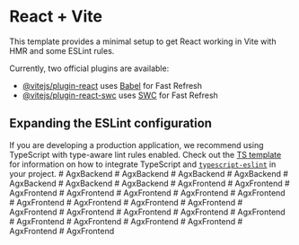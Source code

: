 # React + Vite

This template provides a minimal setup to get React working in Vite with HMR and some ESLint rules.

Currently, two official plugins are available:

- [@vitejs/plugin-react](https://github.com/vitejs/vite-plugin-react/blob/main/packages/plugin-react) uses [Babel](https://babeljs.io/) for Fast Refresh
- [@vitejs/plugin-react-swc](https://github.com/vitejs/vite-plugin-react/blob/main/packages/plugin-react-swc) uses [SWC](https://swc.rs/) for Fast Refresh

## Expanding the ESLint configuration

If you are developing a production application, we recommend using TypeScript with type-aware lint rules enabled. Check out the [TS template](https://github.com/vitejs/vite/tree/main/packages/create-vite/template-react-ts) for information on how to integrate TypeScript and [`typescript-eslint`](https://typescript-eslint.io) in your project.
#   A g x B a c k e n d  
 #   A g x B a c k e n d  
 #   A g x B a c k e n d  
 #   A g x B a c k e n d  
 #   A g x B a c k e n d  
 #   A g x B a c k e n d  
 #   A g x B a c k e n d  
 #   A g x F r o n t e n d  
 #   A g x F r o n t e n d  
 #   A g x F r o n t e n d  
 #   A g x F r o n t e n d  
 #   A g x F r o n t e n d  
 #   A g x F r o n t e n d  
 #   A g x F r o n t e n d  
 #   A g x F r o n t e n d  
 #   A g x F r o n t e n d  
 #   A g x F r o n t e n d  
 #   A g x F r o n t e n d  
 #   A g x F r o n t e n d  
 #   A g x F r o n t e n d  
 #   A g x F r o n t e n d  
 #   A g x F r o n t e n d  
 #   A g x F r o n t e n d  
 #   A g x F r o n t e n d  
 #   A g x F r o n t e n d  
 #   A g x F r o n t e n d  
 #   A g x F r o n t e n d  
 #   A g x F r o n t e n d  
 #   A g x F r o n t e n d  
 